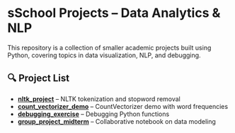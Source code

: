 # sSchool Projects – Data Analytics & NLP

This repository is a collection of smaller academic projects built using Python, covering topics in data visualization, NLP, and debugging.

## 🔍 Project List

- **[nltk_project](./nltk_project/)** – NLTK tokenization and stopword removal
- **[count_vectorizer_demo](./count_vectorizer_demo/)** – CountVectorizer demo with word frequencies
- **[debugging_exercise](./debugging_exercise/)** – Debugging Python functions
- **[group_project_midterm](./group_project_midterm/)** – Collaborative notebook on data modeling
